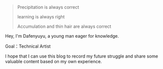 > Precipitation is always correct
> 
> learning is always right
> 
> Accumulation and thin hair are always correct

Hey, I'm Dafenyuyu, a young man eager for knowledge.

Goal：Technical Artist

I hope that I can use this blog to record my future struggle and share some valuable content based on my own experience.
